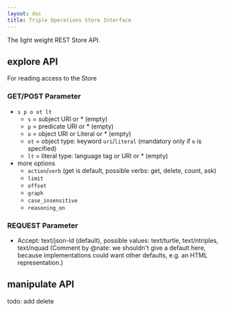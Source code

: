 ```yaml
---
layout: doc
title: Triple Operations Store Interface
---
```


The light weight REST Store API.

## explore API

For reading access to the Store

### GET/POST Parameter

- `s p o ot lt`
    - `s` = subject URI or * (empty)
    - `p` = predicate URI or * (empty)
    - `o` = object URI or Literal or * (empty)
    - `ot` = object type: keyword `uri`/`literal` (mandatory only if `o` is specified)
    - `lt` = literal type: language tag or URI or * (empty)
- more options
    - `action`/`verb` (get is default, possible verbs: get, delete, count, ask)
    - `limit`
    - `offset`
    - `graph`
    - `case_insensitive`
    - `reasoning_on`

### REQUEST Parameter

- Accept: text/json-ld (default), possible values: text/turtle, text/ntriples, text/nquad (Comment by @nate: we shouldn't give a default here, because implementations could want other defaults, e.g. an HTML representation.)

## manipulate API

todo: add delete
